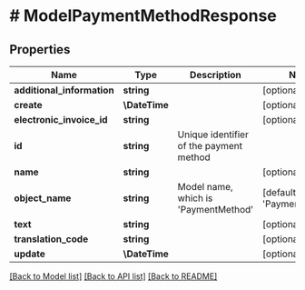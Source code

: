 # # ModelPaymentMethodResponse

## Properties

Name | Type | Description | Notes
------------ | ------------- | ------------- | -------------
**additional_information** | **string** |  | [optional]
**create** | **\DateTime** |  | [optional]
**electronic_invoice_id** | **string** |  | [optional]
**id** | **string** | Unique identifier of the payment method |
**name** | **string** |  | [optional]
**object_name** | **string** | Model name, which is &#39;PaymentMethod&#39; | [default to 'PaymentMethod']
**text** | **string** |  | [optional]
**translation_code** | **string** |  | [optional]
**update** | **\DateTime** |  | [optional]

[[Back to Model list]](../../README.md#models) [[Back to API list]](../../README.md#endpoints) [[Back to README]](../../README.md)
